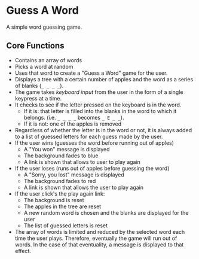 # Guess A Word

A simple word guessing game.

## Core Functions

- Contains an array of words
- Picks a word at random
- Uses that word to create a "Guess a Word" game for the user.
- Displays a tree with a certain number of apples and the word as a series of blanks (`_ _ _ _`).
- The game takes *keyboard input* from the user in the form of a single keypress at a time.
- It checks to see if the letter pressed on the keyboard is in the word.
  - If it is: that letter is filled into the blanks in the word to which it belongs. (i.e. `_ _ _ _` becomes `_ E _ _`).
  - If it is not: one of the apples is removed
- Regardless of whether the letter is in the word or not, it is always added to a list of guessed letters for each guess made by the user.
- If the user wins (guesses the word before running out of apples)
  - A "You won" message is displayed
  - The background fades to blue
  - A link is shown that allows to user to play again
- If the user loses (runs out of apples before guessing the word)
  - A "Sorry, you lost" message is displayed
  - The background fades to red
  - A link is shown that allows the user to play again
- If the user click's the play again link:
  - The background is reset
  - The apples in the tree are reset
  - A new random word is chosen and the blanks are displayed for the user
  - The list of guessed letters is reset
- The array of words is limited and reduced by the selected word each time the user plays. Therefore, eventually the game will run out of words. In the case of that eventuality, a message is displayed to that effect.